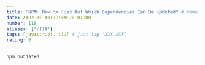 ```yaml
---
title: "NPM: How to Find Out Which Dependencies Can Be Updated" # remember to update!
date: 2022-06-08T17:59:28-04:00
number: 118
aliases: ["/118"]
tags: [javascript, cli] # just tag "XXX XXX"
rating: 6
---
```


```
npm outdated
```
